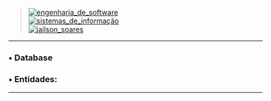 > [![engenharia_de_software](https://img.shields.io/badge/Engenharia_de_Software-Prof%20Daniel%20Lima%20Jr-blue.svg)](url) </br>
> [![sistemas_de_informação](https://img.shields.io/badge/Sistemas_de_Informação-@IFMA-blue.svg)](url) </br>
> [![jailson_soares](https://img.shields.io/badge/Jailson_Soares-DBA-orange.svg)](url) </br>

---

### • Database

### • Entidades:


---